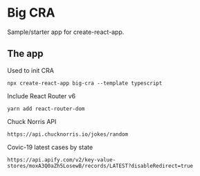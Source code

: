 # Big CRA

Sample/starter app for create-react-app.

## The app

Used to init CRA

```
npx create-react-app big-cra --template typescript
```

Include React Router v6

```
yarn add react-router-dom
```

Chuck Norris API

```
https://api.chucknorris.io/jokes/random
```

Covic-19 latest cases by state

```
https://api.apify.com/v2/key-value-stores/moxA3Q0aZh5LosewB/records/LATEST?disableRedirect=true
```
